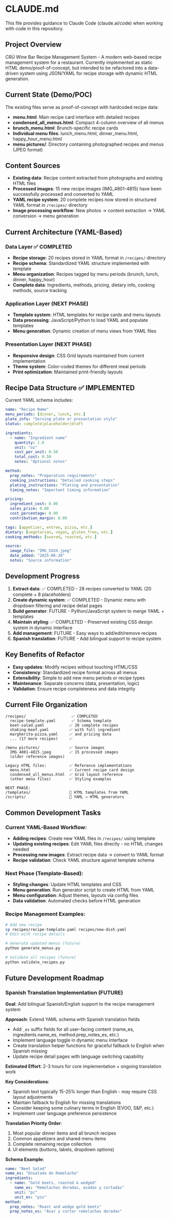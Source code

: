 # CLAUDE.md

This file provides guidance to Claude Code (claude.ai/code) when working with code in this repository.

## Project Overview

CRÙ Wine Bar Recipe Management System - A modern web-based recipe management system for a restaurant. Currently implemented as static HTML demo/proof-of-concept, but intended to be refactored into a data-driven system using JSON/YAML for recipe storage with dynamic HTML generation.

## Current State (Demo/POC)

The existing files serve as proof-of-concept with hardcoded recipe data:

- **menu.html**: Main recipe card interface with detailed recipes
- **condensed_all_menus.html**: Compact 4-column overview of all menus
- **brunch_menu.html**: Brunch-specific recipe cards
- **Individual menu files**: lunch_menu.html, dinner_menu.html, happy_hour_menu.html
- **menu pictures/**: Directory containing photographed recipes and menus (JPEG format)

## Content Sources

- **Existing data**: Recipe content extracted from photographs and existing HTML files
- **Processed images**: 15 new recipe images (IMG_4801-4815) have been successfully processed and converted to YAML
- **YAML recipe system**: 20 complete recipes now stored in structured YAML format in `/recipes/` directory
- **Image processing workflow**: New photos → content extraction → YAML conversion → menu generation

## Current Architecture (YAML-Based)

### Data Layer ✅ COMPLETED
- **Recipe storage**: 20 recipes stored in YAML format in `/recipes/` directory
- **Recipe schema**: Standardized YAML structure implemented with template
- **Menu organization**: Recipes tagged by menu periods (brunch, lunch, dinner, happy_hour)
- **Complete data**: Ingredients, methods, pricing, dietary info, cooking methods, source tracking

### Application Layer (NEXT PHASE)
- **Template system**: HTML templates for recipe cards and menu layouts  
- **Data processing**: JavaScript/Python to load YAML and populate templates
- **Menu generation**: Dynamic creation of menu views from YAML files

### Presentation Layer (NEXT PHASE)
- **Responsive design**: CSS Grid layouts maintained from current implementation
- **Theme system**: Color-coded themes for different meal periods
- **Print optimization**: Maintained print-friendly layouts

## Recipe Data Structure ✅ IMPLEMENTED

Current YAML schema includes:
```yaml
name: "Recipe Name"
menu_periods: [dinner, lunch, etc.]
plate_info: "Serving plate or presentation style"
status: complete|placeholder|draft

ingredients:
  - name: "Ingredient name"
    quantity: 1.0
    unit: "oz"
    cost_per_unit: 0.50
    total_cost: 0.50
    notes: "Optional notes"

method:
  prep_notes: "Preparation requirements"
  cooking_instructions: "Detailed cooking steps"
  plating_instructions: "Plating and presentation"
  timing_notes: "Important timing information"

pricing:
  ingredient_cost: 0.00
  sales_price: 0.00
  cost_percentage: 0.00
  contribution_margin: 0.00

tags: [appetizer, entree, pizza, etc.]
dietary: [vegetarian, vegan, gluten_free, etc.]
cooking_methods: [seared, roasted, etc.]

source:
  image_file: "IMG_XXXX.jpeg"
  date_added: "2025-06-28"
  notes: "Source information"
```

## Development Progress

1. **Extract data**: ✅ COMPLETED - 28 recipes converted to YAML (20 complete + 8 placeholders)
2. **Create dynamic system**: ✅ COMPLETED - Dynamic menu with dropdown filtering and recipe detail pages
3. **Build generator**: FUTURE - Python/JavaScript system to merge YAML + templates
4. **Maintain styling**: ✅ COMPLETED - Preserved existing CSS design system in dynamic interface
5. **Add management**: FUTURE - Easy ways to add/edit/remove recipes
6. **Spanish translation**: FUTURE - Add bilingual support to recipe system

## Key Benefits of Refactor

- **Easy updates**: Modify recipes without touching HTML/CSS
- **Consistency**: Standardized recipe format across all menus
- **Extensibility**: Simple to add new menu periods or recipe types
- **Maintenance**: Separate concerns (data, presentation, logic)
- **Validation**: Ensure recipe completeness and data integrity

## Current File Organization

```
/recipes/                    ✅ COMPLETED
  recipe-template.yaml       ✅ Schema template
  beet-salad.yaml           ✅ 20 complete recipes
  shaking-beef.yaml         ✅ with full ingredient
  margherita-pizza.yaml     ✅ and pricing data
  ... (17 more recipes)     ✅
  
/menu pictures/             ✅ Source images
  IMG_4801-4815.jpeg        ✅ 15 processed images
  (older reference images)  
  
Legacy HTML files:          ✅ Reference implementations
  menu.html                 ✅ Current recipe card design
  condensed_all_menus.html  ✅ Grid layout reference
  (other menu files)        ✅ Styling examples

NEXT PHASE:
/templates/                 🔄 HTML templates from YAML
/scripts/                   🔄 YAML → HTML generators
```

## Common Development Tasks

### Current YAML-Based Workflow:
- **Adding recipes**: Create new YAML files in `/recipes/` using template
- **Updating existing recipes**: Edit YAML files directly - no HTML changes needed
- **Processing new images**: Extract recipe data → convert to YAML format
- **Recipe validation**: Check YAML structure against template schema

### Next Phase (Template-Based):
- **Styling changes**: Update HTML templates and CSS
- **Menu generation**: Run generator script to create HTML from YAML
- **Menu configuration**: Adjust themes, layouts via config files
- **Data validation**: Automated checks before HTML generation

### Recipe Management Examples:
```bash
# Add new recipe
cp recipes/recipe-template.yaml recipes/new-dish.yaml
# Edit with recipe details

# Generate updated menus (future)
python generate_menus.py

# Validate all recipes (future)
python validate_recipes.py
```

## Future Development Roadmap

### Spanish Translation Implementation (FUTURE)
**Goal**: Add bilingual Spanish/English support to the recipe management system

**Approach**: Extend YAML schema with Spanish translation fields
- Add `_es` suffix fields for all user-facing content (name_es, ingredients.name_es, method.prep_notes_es, etc.)
- Implement language toggle in dynamic menu interface
- Create translation helper functions for graceful fallback to English when Spanish missing
- Update recipe detail pages with language switching capability

**Estimated Effort**: 2-3 hours for core implementation + ongoing translation work

**Key Considerations**:
- Spanish text typically 15-25% longer than English - may require CSS layout adjustments
- Maintain fallback to English for missing translations
- Consider keeping some culinary terms in English (EVOO, S&P, etc.)
- Implement user language preference persistence

**Translation Priority Order**:
1. Most popular dinner items and all brunch recipes
2. Common appetizers and shared menu items  
3. Complete remaining recipe collection
4. UI elements (buttons, labels, dropdown options)

**Schema Example**:
```yaml
name: "Beet Salad"
name_es: "Ensalada de Remolacha"
ingredients:
  - name: "Gold beets, roasted & wedged"
    name_es: "Remolachas doradas, asadas y cortadas"
    unit: "pc"
    unit_es: "pzs"
method:
  prep_notes: "Roast and wedge gold beets"
  prep_notes_es: "Asar y cortar remolachas doradas"
```